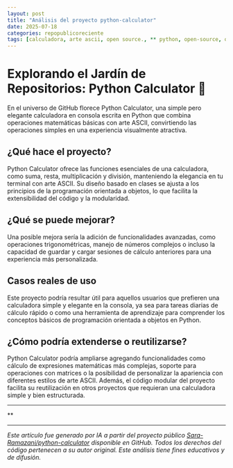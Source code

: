 ```yaml
---
layout: post
title: "Análisis del proyecto python-calculator"
date: 2025-07-18
categories: repopublicoreciente
tags: [calculadora, arte ascii, open source., ** python, open-source, otros, programación orientada a objetos]
---
```


# Explorando el Jardín de Repositorios: Python Calculator 🧮

En el universo de GitHub florece Python Calculator, una simple pero elegante calculadora en consola escrita en Python que combina operaciones matemáticas básicas con arte ASCII, convirtiendo las operaciones simples en una experiencia visualmente atractiva.

## ¿Qué hace el proyecto?
Python Calculator ofrece las funciones esenciales de una calculadora, como suma, resta, multiplicación y división, manteniendo la elegancia en tu terminal con arte ASCII. Su diseño basado en clases se ajusta a los principios de la programación orientada a objetos, lo que facilita la extensibilidad del código y la modularidad.

## ¿Qué se puede mejorar?
Una posible mejora sería la adición de funcionalidades avanzadas, como operaciones trigonométricas, manejo de números complejos o incluso la capacidad de guardar y cargar sesiones de cálculo anteriores para una experiencia más personalizada.

## Casos reales de uso
Este proyecto podría resultar útil para aquellos usuarios que prefieren una calculadora simple y elegante en la consola, ya sea para tareas diarias de cálculo rápido o como una herramienta de aprendizaje para comprender los conceptos básicos de programación orientada a objetos en Python.

## ¿Cómo podría extenderse o reutilizarse?
Python Calculator podría ampliarse agregando funcionalidades como cálculo de expresiones matemáticas más complejas, soporte para operaciones con matrices o la posibilidad de personalizar la apariencia con diferentes estilos de arte ASCII. Además, el código modular del proyecto facilita su reutilización en otros proyectos que requieran una calculadora simple y bien estructurada.

---

**

---

*Este artículo fue generado por IA a partir del proyecto público [Sara-Ramazani/python-calculator](https://github.com/Sara-Ramazani/python-calculator) disponible en GitHub. Todos los derechos del código pertenecen a su autor original. Este análisis tiene fines educativos y de difusión.*
